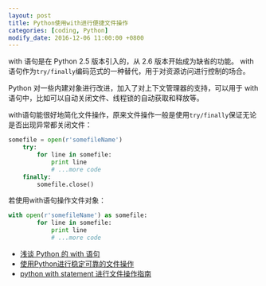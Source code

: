 ```yaml
---
layout: post
title: Python使用with进行便捷文件操作 
categories: [coding, Python]
modify_date: 2016-12-06 11:00:00 +0800
---
```


with 语句是在 Python 2.5 版本引入的，从 2.6 版本开始成为缺省的功能。
with 语句作为`try/finally`编码范式的一种替代，用于对资源访问进行控制的场合。

Python 对一些内建对象进行改进，加入了对上下文管理器的支持，可以用于 with 语句中，比如可以自动关闭文件、线程锁的自动获取和释放等。

with语句能很好地简化文件操作，原来文件操作一般是使用`try/finally`保证无论是否出现异常都关闭文件：

```Python
somefile = open(r'somefileName')
    try:
        for line in somefile:
            print line
            # ...more code
    finally:
        somefile.close()
```

若使用with语句操作文件对象：

```Python
with open(r'somefileName') as somefile:
        for line in somefile:
            print line
            # ...more code
```

* [浅谈 Python 的 with 语句](http://www.ibm.com/developerworks/cn/opensource/os-cn-pythonwith/)  
* [使用Python进行稳定可靠的文件操作](http://blog.csdn.net/dreamthen/article/details/17263259)  
* [python with statement 进行文件操作指南](http://www.jb51.net/article/54162.htm)  